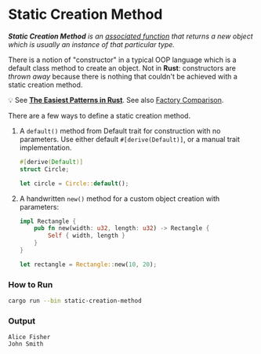 # Static Creation Method

_**Static Creation Method** is an
[associated function](https://doc.rust-lang.org/rust-by-example/fn/methods.html)
that returns a new object which is usually an instance of that particular type._

There is a notion of "constructor" in a typical OOP language which is a
default class method to create an object. Not in **Rust**: constructors are
_thrown away_ because there is nothing that couldn't be achieved with a static
creation method.

💡 See **[The Easiest Patterns in Rust](https://fadeevab.com/the-easiest-patterns-in-rust/)**.
See also [Factory Comparison](https://refactoring.guru/design-patterns/factory-comparison).

There are a few ways to define a static creation method.

1. A `default()` method from Default trait for construction with no parameters. Use either default `#[derive(Default)]`, or a manual trait implementation.

   ```rust
   #[derive(Default)]
   struct Circle;

   let circle = Circle::default();
   ```

2. A handwritten `new()` method for a custom object creation with parameters:

   ```rust
   impl Rectangle {
       pub fn new(width: u32, length: u32) -> Rectangle {
           Self { width, length }
       }
   }

   let rectangle = Rectangle::new(10, 20);
   ```

### How to Run

```bash
cargo run --bin static-creation-method
```

### Output

```
Alice Fisher
John Smith
```
